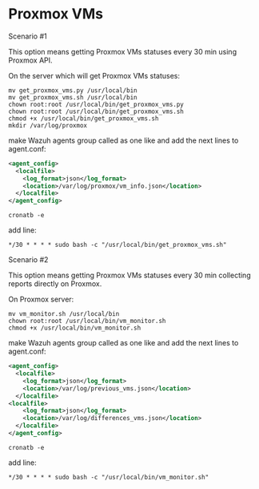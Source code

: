 # Proxmox VMs

Scenario #1

This option means getting Proxmox VMs statuses every 30 min using Proxmox API.

On the server which will get Proxmox VMs statuses:
```
mv get_proxmox_vms.py /usr/local/bin
mv get_proxmox_vms.sh /usr/local/bin
chown root:root /usr/local/bin/get_proxmox_vms.py
chown root:root /usr/local/bin/get_proxmox_vms.sh
chmod +x /usr/local/bin/get_proxmox_vms.sh
mkdir /var/log/proxmox
```
make Wazuh agents group called as one like and add the next lines to agent.conf:
```xml
<agent_config>
  <localfile>
    <log_format>json</log_format>
    <location>/var/log/proxmox/vm_info.json</location>
  </localfile>
</agent_config>
```
```
cronatb -e
```
add line:
```
*/30 * * * * sudo bash -c "/usr/local/bin/get_proxmox_vms.sh"
```


Scenario #2

This option means getting Proxmox VMs statuses every 30 min collecting reports directly on Proxmox.

On Proxmox server:
```
mv vm_monitor.sh /usr/local/bin
chown root:root /usr/local/bin/vm_monitor.sh
chmod +x /usr/local/bin/vm_monitor.sh
```

make Wazuh agents group called as one like and add the next lines to agent.conf:
```xml
<agent_config>
  <localfile>
    <log_format>json</log_format>
    <location>/var/log/previous_vms.json</location>
  </localfile>
<localfile>
    <log_format>json</log_format>
    <location>/var/log/differences_vms.json</location>
  </localfile>
</agent_config>
```
```
cronatb -e
```
add line:
```
*/30 * * * * sudo bash -c "/usr/local/bin/vm_monitor.sh"
```
